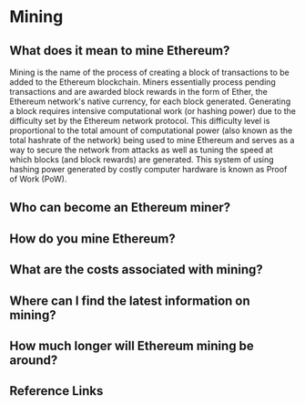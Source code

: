 # Mining

## What does it mean to mine Ethereum?
Mining is the name of the process of creating a block of transactions to be added to the Ethereum blockchain. Miners essentially process pending transactions and are awarded block rewards in the form of Ether, the Ethereum network's native currency, for each block generated. Generating a block requires intensive computational work (or hashing power) due to the difficulty set by the Ethereum network protocol. This difficulty level is proportional to the total amount of computational power (also known as the total hashrate of the network) being used to mine Ethereum and serves as a way to secure the network from attacks as well as tuning the speed at which blocks (and block rewards) are generated. This system of using hashing power generated by costly computer hardware is known as Proof of Work (PoW). 

## Who can become an Ethereum miner?


## How do you mine Ethereum?


## What are the costs associated with mining?


## Where can I find the latest information on mining?


## How much longer will Ethereum mining be around?


## Reference Links

